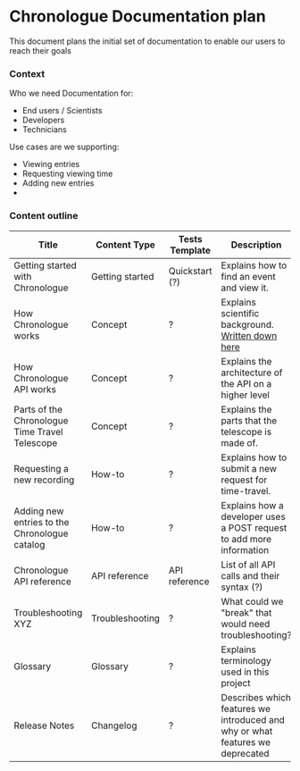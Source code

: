 # Chronologue Documentation plan

This document plans the initial set of documentation to enable our users to reach their goals

### Context
Who we need Documentation for: 
- End users / Scientists
- Developers
- Technicians

Use cases are we supporting:
- Viewing entries
- Requesting viewing time
- Adding new entries
- 

### Content outline

|Title   |Content Type   |Tests Template   | Description  | Audience | Assigned to |
|---|---|---|---|---|----|
|Getting started with Chronologue  | Getting started  | Quickstart (?)  | Explains how to find an event and view it.  | End users  | Tina
|How Chronologue works  |Concept   | ?  | Explains scientific background. [Written down here](https://github.com/thegooddocsproject/chronologue/wiki/Technology-of-the-Chronologue-telescope-explained)   |  | Tina|
|  How Chronologue API works | Concept  | ?  |Explains the architecture of the API on a higher level   | Scientist, Developer  | Ian|
| Parts of the Chronologue Time Travel Telescope  |  Concept |  ? |Explains the parts that the telescope is made of. | Technicians  |Tina|
| Requesting a new recording | How-to  |  ? | Explains how to submit a new request for time-travel.  |Scientist   |Tina|
| Adding new entries to the Chronologue catalog  | How-to   |  ? |  Explains how a developer uses a POST request to add more information | Developer  |Ian|
| Chronologue API reference  |API reference   |  API reference | List of all API calls and their syntax (?)  | Developers  |Ian|
| Troubleshooting XYZ  |Troubleshooting   |  ? | What could we "break" that would need troubleshooting?  |   |Tina|
|Glossary   | Glossary  | ?  | Explains terminology used in this project  | End users, Scientists, Technicians  |Tina|
| Release Notes  | Changelog   |  ? | Describes which features we introduced and why or what features we deprecated  |   |Tina/ Ian|

<!-- 
Column
|   |   |   |   |   |
-->
